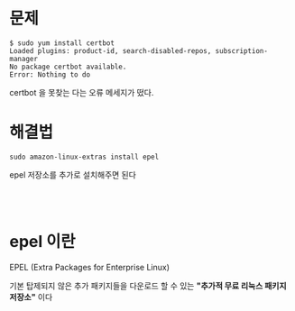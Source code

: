 # 문제  

```
$ sudo yum install certbot
Loaded plugins: product-id, search-disabled-repos, subscription-manager
No package certbot available.
Error: Nothing to do
```
  
certbot 을 못찾는 다는 오류 메세지가 떴다.      
  
# 해결법  
   
```
sudo amazon-linux-extras install epel
```
   
epel 저장소를 추가로 설치해주면 된다   
  
<br><br>  

# epel 이란   
  
EPEL (Extra Packages for Enterprise Linux)  
  
기본 탑제되지 않은 추가 패키지들을 다운로드 할 수 있는 **"추가적 무료 리눅스 패키지 저장소"** 이다  
  

